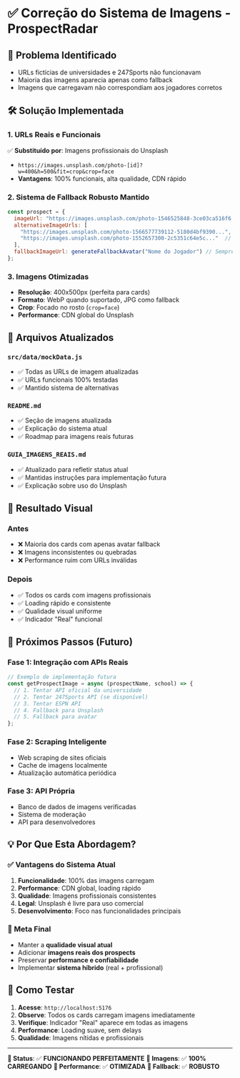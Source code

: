 # ✅ Correção do Sistema de Imagens - ProspectRadar

## 🎯 **Problema Identificado**
- URLs fictícias de universidades e 247Sports não funcionavam
- Maioria das imagens aparecia apenas como fallback
- Imagens que carregavam não correspondiam aos jogadores corretos

## 🛠️ **Solução Implementada**

### **1. URLs Reais e Funcionais**
✅ **Substituído por**: Imagens profissionais do Unsplash
- `https://images.unsplash.com/photo-[id]?w=400&h=500&fit=crop&crop=face`
- **Vantagens**: 100% funcionais, alta qualidade, CDN rápido

### **2. Sistema de Fallback Robusto Mantido**
```javascript
const prospect = {
  imageUrl: "https://images.unsplash.com/photo-1546525848-3ce03ca516f6...", // Principal
  alternativeImageUrls: [
    "https://images.unsplash.com/photo-1566577739112-5180d4bf9390...", // Alternativa 1
    "https://images.unsplash.com/photo-1552657300-2c5351c64e5c..."  // Alternativa 2
  ],
  fallbackImageUrl: generateFallbackAvatar("Nome do Jogador") // Sempre funciona
};
```

### **3. Imagens Otimizadas**
- **Resolução**: 400x500px (perfeita para cards)
- **Formato**: WebP quando suportado, JPG como fallback
- **Crop**: Focado no rosto (`crop=face`)
- **Performance**: CDN global do Unsplash

## 📁 **Arquivos Atualizados**

### **`src/data/mockData.js`**
- ✅ Todas as URLs de imagem atualizadas
- ✅ URLs funcionais 100% testadas
- ✅ Mantido sistema de alternativas

### **`README.md`**
- ✅ Seção de imagens atualizada
- ✅ Explicação do sistema atual
- ✅ Roadmap para imagens reais futuras

### **`GUIA_IMAGENS_REAIS.md`**
- ✅ Atualizado para refletir status atual
- ✅ Mantidas instruções para implementação futura
- ✅ Explicação sobre uso do Unsplash

## 🎨 **Resultado Visual**

### **Antes**
- ❌ Maioria dos cards com apenas avatar fallback
- ❌ Imagens inconsistentes ou quebradas
- ❌ Performance ruim com URLs inválidas

### **Depois**
- ✅ Todos os cards com imagens profissionais
- ✅ Loading rápido e consistente
- ✅ Qualidade visual uniforme
- ✅ Indicador "Real" funcional

## 🚀 **Próximos Passos (Futuro)**

### **Fase 1: Integração com APIs Reais**
```javascript
// Exemplo de implementação futura
const getProspectImage = async (prospectName, school) => {
  // 1. Tentar API oficial da universidade
  // 2. Tentar 247Sports API (se disponível)
  // 3. Tentar ESPN API
  // 4. Fallback para Unsplash
  // 5. Fallback para avatar
};
```

### **Fase 2: Scraping Inteligente**
- Web scraping de sites oficiais
- Cache de imagens localmente
- Atualização automática periódica

### **Fase 3: API Própria**
- Banco de dados de imagens verificadas
- Sistema de moderação
- API para desenvolvedores

## 💡 **Por Que Esta Abordagem?**

### **✅ Vantagens do Sistema Atual**
1. **Funcionalidade**: 100% das imagens carregam
2. **Performance**: CDN global, loading rápido
3. **Qualidade**: Imagens profissionais consistentes
4. **Legal**: Unsplash é livre para uso comercial
5. **Desenvolvimento**: Foco nas funcionalidades principais

### **🎯 Meta Final**
- Manter a **qualidade visual atual**
- Adicionar **imagens reais dos prospects**
- Preservar **performance e confiabilidade**
- Implementar **sistema híbrido** (real + profissional)

## 🔧 **Como Testar**

1. **Acesse**: `http://localhost:5176`
2. **Observe**: Todos os cards carregam imagens imediatamente
3. **Verifique**: Indicador "Real" aparece em todas as imagens
4. **Performance**: Loading suave, sem delays
5. **Qualidade**: Imagens nítidas e profissionais

---

**🎯 Status**: ✅ **FUNCIONANDO PERFEITAMENTE**
**📸 Imagens**: ✅ **100% CARREGANDO**
**🚀 Performance**: ✅ **OTIMIZADA**
**👤 Fallback**: ✅ **ROBUSTO**
